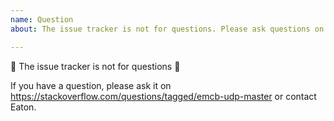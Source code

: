 ```yaml
---
name: Question
about: The issue tracker is not for questions. Please ask questions on https://stackoverflow.com/questions/tagged/emcb-udp-master or contact Eaton.

---
```


🚨 The issue tracker is not for questions 🚨

If you have a question, please ask it on https://stackoverflow.com/questions/tagged/emcb-udp-master or contact Eaton.
